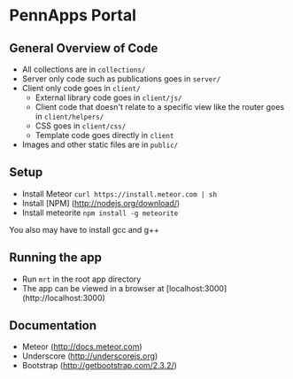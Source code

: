 PennApps Portal
=============

General Overview of Code
------------------------
* All collections are in `collections/`
* Server only code such as publications goes in `server/`
* Client only code goes in `client/`
  * External library code goes in `client/js/`
  * Client code that doesn't relate to a specific view like the router goes in `client/helpers/`
  * CSS goes in `client/css/`
  * Template code goes directly in `client`
* Images and other static files are in `public/`

Setup
-----
* Install Meteor `curl https://install.meteor.com | sh`
* Install [NPM] (http://nodejs.org/download/)
* Install meteorite `npm install -g meteorite`

You also may have to install gcc and g++

Running the app
---------------
* Run `mrt` in the root app directory
* The app can be viewed in a browser at [localhost:3000] (http://localhost:3000)

Documentation
--------------
* Meteor (http://docs.meteor.com)
* Underscore (http://underscorejs.org)
* Bootstrap (http://getbootstrap.com/2.3.2/)
